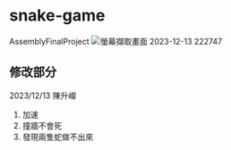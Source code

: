 # snake-game
 AssemblyFinalProject
![螢幕擷取畫面 2023-12-13 222747](https://github.com/evanchou1204/snake-game/assets/96046990/e6b8c8a3-1c7c-47af-9a46-b44ac81f87d8)

## 修改部分
2023/12/13 陳升嶸
1. 加速
2. 撞牆不會死
3. 發現兩隻蛇做不出來
